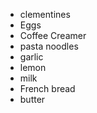 - clementines
- Eggs
- Coffee Creamer
- pasta noodles
- garlic
- lemon
- milk
- French bread
- butter